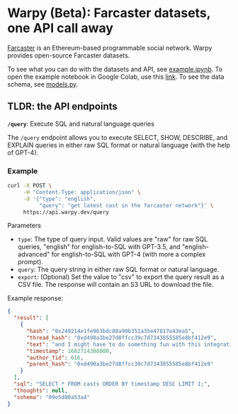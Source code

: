 # Warpy (Beta): Farcaster datasets, one API call away

[Farcaster](https://farcaster.xyz) is an Ethereum-based programmable social network. Warpy provides open-source Farcaster datasets.

To see what you can do with the datasets and API, see [example.ipynb](example.ipynb). To open the example notebook in Google Colab, use this [link](https://githubtocolab.com/vinliao/warpy/blob/master/example.ipynb). To see the data schema, see [models.py](models.py).

## TLDR: the API endpoints

**`/query`**: Execute SQL and natural language queries

The `/query` endpoint allows you to execute SELECT, SHOW, DESCRIBE, and EXPLAIN queries in either raw SQL format or natural language (with the help of GPT-4).

### Example

```bash
curl -X POST \
     -H "Content-Type: application/json" \
     -d '{"type": "english",
          "query": "get latest cast in the farcaster network"}' \
     https://api.warpy.dev/query
```

Parameters

- `type`: The type of query input. Valid values are "raw" for raw SQL queries, "english" for english-to-SQL with GPT-3.5, and "english-advanced" for english-to-SQL with GPT-4 (with more a complex prompt).
- `query`: The query string in either raw SQL format or natural language.
- `export`: (Optional) Set the value to "csv" to export the query result as a CSV file. The response will contain an S3 URL to download the file.

Example response:

```json
{
  "result": [
    {
      "hash": "0x249214e1fe963bdc88a90b351a35e47817e43ea5",
      "thread_hash": "0xd490a3be27d8ffcc39c7d7343855585e8bf412e9",
      "text": "and I might have to do something fun with this integration as well 👀🗂️\n\nhttps://twitter.com/ourzora/status/1652040075398586368?s=46&t=8l54n7dYtHePgMrhGh-cUw",
      "timestamp": 1682714308000,
      "author_fid": 616,
      "parent_hash": "0xd490a3be27d8ffcc39c7d7343855585e8bf412e9"
    }
  ],
  "sql": "SELECT * FROM casts ORDER BY timestamp DESC LIMIT 1;",
  "thoughts": null,
  "schema": "09e5d80a53a4"
}
```
